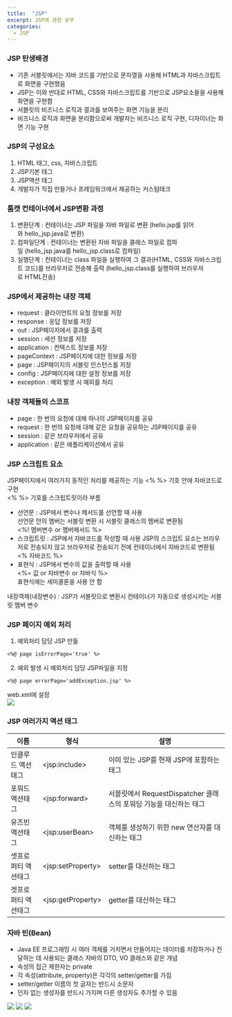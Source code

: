 ```yaml
---
title:  "JSP"
excerpt: JSP에 관한 공부
categories:
  - JSP
---
```

### JSP 탄생배경
- 기존 서블릿에서는 자바 코드를 기반으로 문자열을 사용해 HTML과 자바스크립트로 화면을 구현했음  
- JSP는 이와 반대로 HTML, CSS와 자바스크립트를 기반으로 JSP요소들을 사용해 화면을 구현함  
- 서블릿의 비즈니스 로직과 결과를 보여주는 화면 기능을 분리  
- 비즈니스 로직과 화면을 분리함으로써 개발자는 비즈니스 로직 구현, 디자이너는 화면 기능 구현  

### JSP의 구성요소
1. HTML 태그, css, 자바스크립트
2. JSP기본 태그
3. JSP액션 태그
4. 개발자가 직접 만들거나 프레임워크에서 제공하는 커스텀태크  

### 톰캣 컨테이너에서 JSP변환 과정  
1. 변환단계 : 컨테이너는 JSP 파일을 자바 파일로 변환 (hello.jsp를 읽어와 hello_jsp.java로 변환)
2. 컴파일단계 : 컨테이너는 변환된 자바 파일을 클래스 파일로 컴파일 (hello_jsp.java를 hello_jsp.class로 컴파일)
3. 실행단계 : 컨테이너는 class 파일을 실행하여 그 결과(HTML, CSS와 자바스크립트 코드)를 브라우저로 전송해 출력 (hello_jsp.class를 실행하여 브라우저로 HTML전송)

### JSP에서 제공하는 내장 객체
+ request : 클라이언트의 요청 정보를 저장
+ response : 응답 정보를 저장
+ out : JSP페이지에서 결과를 출력
+ session : 세션 정보를 저장
+ application : 컨텍스트 정보를 저장
+ pageContext : JSP페이지에 대한 정보를 저장
+ page : JSP페이지의 서블릿 인스턴스를 저장
+ config : JSP페이지에 대한 설정 정보를 저장
+ exception : 예외 발생 시 예외를 처리

### 내장 객체들의 스코프
+ page : 한 번의 요청에 대해 하나의 JSP페이지를 공유
+ request : 한 번의 요청에 대해 같은 요청을 공유하는 JSP페이지를 공유
+ session : 같은 브라우저에서 공유
+ application : 같은 애플리케이션에서 공유

### JSP 스크립트 요소
JSP페이지에서 여러가지 동적인 처리를 제공하는 기능
<% %> 기호 안에 자바코드로 구현  
<% %> 기호를 스크립트릿이라 부름  

+ 선언문 : JSP에서 변수나 메서드를 선언할 때 사용  
선언문 안의 멤버는 서블릿 변환 시 서블릿 클래스의 멤버로 변환됨  
<%! 멤버변수 or 멤버메서드 %>
+ 스크립트릿 : JSP에서 자바코드를 작성할 때 사용
JSP의 스크립트 요소는 브라우저로 전송되지 않고 브라우저로 전송되기 전에 컨테이너에서 자바코드로 변환됨  
<% 자바코드 %>
+ 표현식 : JSP에서 변수의 값을 출력할 때 사용  
<%= 값 or 자바변수 or 자바식 %>  
표현식에는 세미콜론을 사용 안 함  

내장객체(내장변수) : JSP가 서블릿으로 변환시 컨테이너가 자동으로 생성시키는 서블릿 멤버 변수  

### JSP 페이지 예외 처리
1. 예외처리 담당 JSP 만듦  
```
<%@ page isErrorPage='true' %>
```  
2. 예외 발생 시 예외처리 담당 JSP파일을 지정  
```
<%@ page errorPage='addException.jsp' %>  
```  
web.xml에 설정  
<img src="https://cys779988.github.io/assets/img/jsp-1.png">
  
### JSP 여러가지 액션 태그
  
| 이름 | 형식 | 설명 |
| ---- | ---- | ---- |
| 인클루드 액션태그 | \<jsp:include\> | 이미 있는 JSP를 현재 JSP에 포함하는 태그 |
| 포워드 액션태그 | \<jsp:forward\> | 서블릿에서 RequestDispatcher 클래스의 포워딩 기능을 대신하는 태그 |
| 유즈빈 액션태그 | \<jsp:userBean\> | 객체를 생성하기 위한 new 연산자를 대신하는 태그 |
| 셋프로퍼티 액션태그 | \<jsp:setProperty\> | setter를 대신하는 태그 |
| 겟프로퍼티 액션태그 | \<jsp:getProperty\> | getter를 대신하는 태그 |
  
### 자바 빈(Bean)
- Java EE 프로그래밍 시 여러 객체를 거치면서 만들어지는 데이터를 저장하거나 전달하는 데 사용되는 클래스
  자바의 DTO, VO 클래스와 같은 개념
- 속성의 접근 제한자는 private
- 각 속성(attribute, property)은 각각의 setter/getter를 가짐
- setter/getter 이름의 첫 글자는 반드시 소문자
- 인자 없는 생성자를 반드시 가지며 다른 생성자도 추가할 수 있음
<img src="https://cys779988.github.io/assets/img/jsp-2.png">
<img src="https://cys779988.github.io/assets/img/jsp-3.png">
<img src="https://cys779988.github.io/assets/img/jsp-4.png">

